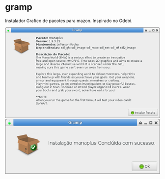 # gramp
Instalador Grafico de pacotes para mazon. Inspirado no Gdebi.

![Principal](https://raw.githubusercontent.com/mazonos/gramp/master/Captura%20de%20tela_2019-05-29_01-49-25.png)
<br>
![Finalizacao](https://raw.githubusercontent.com/mazonos/gramp/master/Captura%20de%20tela_2019-05-29_01-53-19.png)

